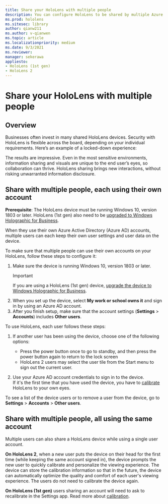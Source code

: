 ```yaml
---
title: Share your HoloLens with multiple people
description: You can configure HoloLens to be shared by multiple Azure Active Directory accounts, or by multiple users that use a single account.
ms.prod: hololens
ms.sitesec: library
author: qianw211
ms.author: v-qianwen
ms.topic: article
ms.localizationpriority: medium
ms.date: 9/3/2021
ms.reviewer: 
manager: sekerawa
appliesto:
- HoloLens (1st gen)
- HoloLens 2
---
```


# Share your HoloLens with multiple people

## Overview

Businesses often invest in many shared HoloLens devices. Security with HoloLens is flexible across the board, depending on your individual requirements. Here’s an example of a locked-down experience: 


The results are impressive. Even in the most sensitive environments, information sharing and visuals are unique to the end user’s eyes, so collaboration can thrive. HoloLens sharing brings new interactions, without risking unwarranted information disclosure.

## Share with multiple people, each using their own account

**Prerequisite**: The HoloLens device must be running Windows 10, version 1803 or later.  HoloLens (1st gen) also need to be [upgraded to Windows Holographic for Business](hololens-upgrade-enterprise.md).

When they use their own Azure Active Directory (Azure AD) accounts, multiple users can each keep their own user settings and user data on the device.

To make sure that multiple people can use their own accounts on your HoloLens, follow these steps to configure it:

1. Make sure the device is running Windows 10, version 1803 or later.
   > [!IMPORTANT]
   > If you are using a HoloLens (1st gen) device, [upgrade the device to Windows Holographic for Business](hololens1-upgrade-enterprise.md).
1. When you set up the device, select **My work or school owns it** and sign in by using an Azure AD account.
1. After you finish setup, make sure that the account settings (**Settings** > **Accounts**) includes **Other users**.

To use HoloLens, each user follows these steps:

1. If another user has been using the device, choose one of the following options:
   - Press the power button once to go to standby, and then press the power button again to return to the lock screen
   - HoloLens 2 users may select the user tile from the Start menu to sign out the current user.

1. Use your Azure AD account credentials to sign in to the device.  
    If it's the first time that you have used the device, you have to [calibrate](hololens-calibration.md) HoloLens to your own eyes.

To see a list of the device users or to remove a user from the device, go to **Settings** > **Accounts** > **Other users**.

## Share with multiple people, all using the same account

Multiple users can also share a HoloLens device while using a single user account.

**On HoloLens 2**, when a new user puts the device on their head for the first time (while keeping the same account signed in), the device prompts the new user to quickly calibrate and personalize the viewing experience. The device can store the calibration information so that in the future, the device can automatically optimize the quality and comfort of each user's viewing experience. The users do not need to calibrate the device again.

**On HoloLens (1st gen)** users sharing an account will need to ask to recalibrate in the Settings app.  Read more about [calibration](hololens-calibration.md).